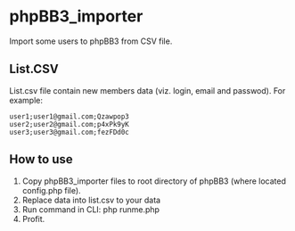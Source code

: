phpBB3_importer
===============

Import some users to phpBB3 from CSV file.

List.CSV
--------

List.csv file contain new members data (viz. login, email and passwod).
For example:

```
user1;user1@gmail.com;Qzawpop3
user2;user2@gmail.com;p4xPk9yK
user3;user3@gmail.com;fezFDd0c
```


How to use
----------

1. Copy phpBB3_importer files to root directory of phpBB3 (where located config.php file).
2. Replace data into list.csv to your data
3. Run command in CLI: php runme.php
4. Profit.

